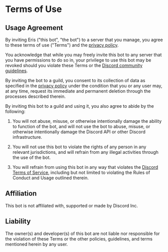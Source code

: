 # Terms of Use

## Usage Agreement

By inviting Eris ("this bot", "the bot") to a server that you manage, you agree to these terms of use 
("Terms") and the [privacy policy](privacy-policy.md). 

You acknowledge that while you may freely invite this bot to any server that you have permissions
to do so in, your privilege to use this bot may be revoked should you violate these Terms or the 
[Discord community guidelines](https://discord.com/guidelines).

By inviting the bot to a guild, you consent to its collection of data as specified in the 
[privacy policy](privacy-policy.md) under the condition that you or any user may, at any time,
request its immediate and permanent deletion through the processes described therein. 

By inviting this bot to a guild and using it, you also agree to abide by the following:

1. You will not abuse, misuse, or otherwise intentionally damage the ability to function of the bot, 
and will not use the bot to abuse, misuse, or otherwise intentionally damage the Discord API or other
Discord infrastructure.

2. You will not use this bot to violate the rights of any person in any relevant jurisdictions, 
and will refrain from any illegal activities through the use of the bot.

3. You will refrain from using this bot in any way that violates the 
[Discord Terms of Service](https://discord.com/terms), including but not limited to violating the
Rules of Conduct and Usage outlined therein.

## Affiliation

This bot is not affiliated with, supported or made by Discord Inc.

## Liability

The owner(s) and developer(s) of this bot are not liable nor responsible for the violation of 
these Terms or the other policies, guidelines, and terms mentioned herein by any user.